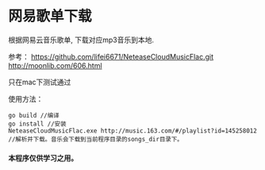 # 网易歌单下载

根据网易云音乐歌单, 下载对应mp3音乐到本地.

参考：
https://github.com/lifei6671/NeteaseCloudMusicFlac.git
http://moonlib.com/606.html

只在mac下测试通过

使用方法：

    go build //编译
    go install //安装
    NeteaseCloudMusicFlac.exe http://music.163.com/#/playlist?id=145258012 //解析并下载。音乐会下载到当前程序目录的songs_dir目录下。

#### 本程序仅供学习之用。
